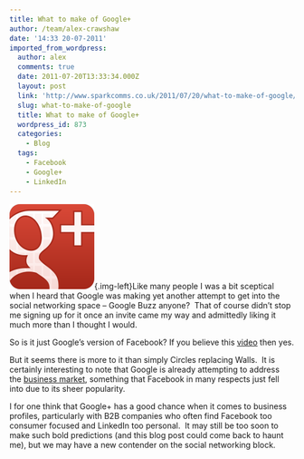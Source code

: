 ```yaml
---
title: What to make of Google+
author: /team/alex-crawshaw
date: '14:33 20-07-2011'
imported_from_wordpress:
  author: alex
  comments: true
  date: 2011-07-20T13:33:34.000Z
  layout: post
  link: 'http://www.sparkcomms.co.uk/2011/07/20/what-to-make-of-google/'
  slug: what-to-make-of-google
  title: What to make of Google+
  wordpress_id: 873
  categories:
    - Blog
  tags:
    - Facebook
    - Google+
    - LinkedIn
---
```


![google-Plus-icon](google-Plus-icon-150x150.png){.img-left}Like many people I was a bit sceptical when I heard that Google was making yet another attempt to get into the social networking space – Google Buzz anyone?  That of course didn’t stop me signing up for it once an invite came my way and admittedly liking it much more than I thought I would.

So is it just Google’s version of Facebook? If you believe this [video](http://www.youtube.com/watch?v=tGTTfiar7C8) then yes.

But it seems there is more to it than simply Circles replacing Walls.  It is certainly interesting to note that Google is already attempting to address the [business market](http://www.itpro.co.uk/634954/google-extends-beta-to-business), something that Facebook in many respects just fell into due to its sheer popularity.

I for one think that Google+ has a good chance when it comes to business profiles, particularly with B2B companies who often find Facebook too consumer focused and LinkedIn too personal.  It may still be too soon to make such bold predictions (and this blog post could come back to haunt me), but we may have a new contender on the social networking block.

